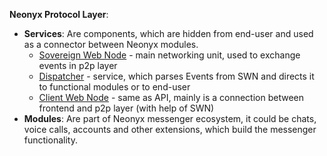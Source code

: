 **Neonyx Protocol Layer**:
- **Services**: Are components, which are hidden from end-user and used as a connector between Neonyx modules.
	- [Sovereign Web Node](/services/swn.md) - main networking unit, used to exchange events in p2p layer
	- [Dispatcher](/services/dispatcher.md) - service, which parses Events from SWN and directs it to functional modules or to end-user
	- [Client Web Node](/services/cwn.md) - same as API, mainly is a connection between frontend and p2p layer (with help of SWN)
- **Modules**: Are part of Neonyx messenger ecosystem, it could be chats, voice calls, accounts and other extensions, which build the messenger functionality.